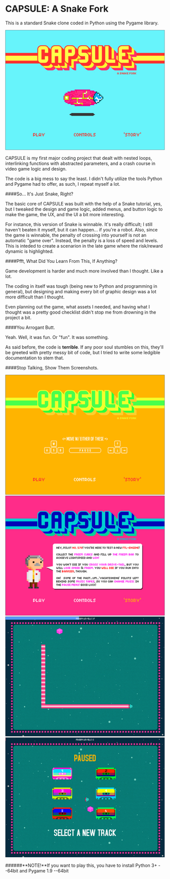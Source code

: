 # **CAPSULE: A Snake Fork**

This is a standard Snake clone coded in Python using the Pygame library.

![Main screen](https://github.com/zoggian/capsule-snake-fork/blob/master/asset/capsule_big2.jpg)

CAPSULE is my first major coding project that dealt with nested loops, interlinking functions with abstracted parameters, and a crash course in video game logic and design.

The code is a big mess to say the least. I didn't fully utilize the tools Python and Pygame had to offer, as such, I repeat myself a lot.

####So... It's Just Snake, Right?

The basic core of CAPSULE was built with the help of a Snake tutorial, yes, but I tweaked the design and game logic, added menus, and button logic to make the game, the UX, and the UI a bit more interesting.

For instance, this version of Snake is winnable. It's really difficult; I still haven't beaten it myself, but it can happen... if you're a robot. Also, since the game is winnable, the penalty of crossing into yourself is not an automatic "game over". Instead, the penalty is a loss of speed and levels. This is inteded to create a scenarion in the late game where the risk/reward dynamic is highlighted.

####Pfft, What Did You Learn From This, If Anything?

Game development is harder and much more involved than I thought. Like a lot.

The coding in itself was tough (being new to Python and programming in general), but designing and making every bit of graphic design was a lot more difficult than I thought.

Even planning out the game, what assets I needed, and having what I thought was a pretty good checklist didn't stop me from drowning in the project a bit.

####You Arrogant Butt.

Yeah. Well, it was fun. Or "fun". It was something.

As said before, the code is **terrible**. If any poor soul stumbles on this, they'll be greeted with pretty messy bit of code, but I tried to write some ledgible documentation to stem that.

####Stop Talking, Show Them Screenshots.

![Controller Screen](https://github.com/zoggian/capsule-snake-fork/blob/master/asset/capsule_big3.jpg)
![Story Screen](https://github.com/zoggian/capsule-snake-fork/blob/master/asset/capsule_big4.jpg)
![Game in Action (Visible Bug)](https://github.com/zoggian/capsule-snake-fork/blob/master/asset/capsule_big5.jpg)
![Pause Screen with Music Selection UI](https://github.com/zoggian/capsule-snake-fork/blob/master/asset/capsule_big6.jpg)

######**NOTE!**If you want to play this, you have to install Python 3+ --64bit and Pygame 1.9 --64bit




